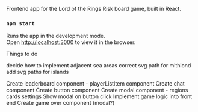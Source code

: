 Frontend app for the Lord of the Rings Risk board game, built in React. 




### `npm start`
Runs the app in the development mode.<br>
Open [http://localhost:3000](http://localhost:3000) to view it in the browser.


Things to do

decide how to implement adjacent sea areas
correct svg path for mithlond
add svg paths for islands

Create leaderboard component -
    playerListItem component
Create chat component
Create button component
Create modal component - 
    regions
    cards
    settings
Show modal on button click
Implement game logic into front end
Create game over component (modal?)


